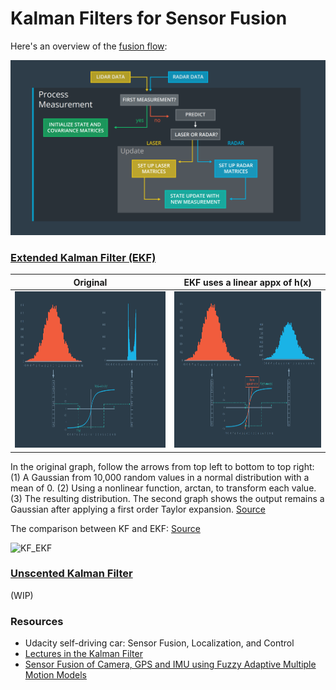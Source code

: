 # Kalman Filters for Sensor Fusion

Here's an overview of the [fusion flow](https://www.youtube.com/watch?v=_u8Vk58VqxY):

![FusionFlow](https://github.com/LuLi0077/SDC/blob/master/Kalman_Filters/images/FusionFlow.png)


### [Extended Kalman Filter (EKF)](https://en.wikipedia.org/wiki/Extended_Kalman_filter)

Original                   |  EKF uses a linear appx of h(x)                     
:-------------------------:|:-------------------------:
<img src="https://github.com/LuLi0077/SDC/blob/master/Kalman_Filters/images/EKF1.png" width="375" height="250">  |  <img src="https://github.com/LuLi0077/SDC/blob/master/Kalman_Filters/images/EKF2.png" width="375" height="250">  

In the original graph, follow the arrows from top left to bottom to top right: (1) A Gaussian from 10,000 random values in a normal distribution with a mean of 0. (2) Using a nonlinear function, arctan, to transform each value. (3) The resulting distribution. The second graph shows the output remains a Gaussian after applying a first order Taylor expansion. [Source](https://www.youtube.com/watch?v=nMUd_esBMM8)


The comparison between KF and EKF: [Source](https://www.youtube.com/watch?v=co0ZczAuwdM)

![KF_EKF](https://github.com/LuLi0077/SDC/blob/master/Kalman_Filters/images/KF_EKF.png)


### [Unscented Kalman Filter](https://en.wikipedia.org/wiki/Kalman_filter#Unscented_Kalman_filter)
(WIP)


### Resources

* Udacity self-driving car: Sensor Fusion, Localization, and Control
* [Lectures in the Kalman Filter](http://www.ilectureonline.com/lectures/subject/SPECIAL%20TOPICS/26/190)
* [Sensor Fusion of Camera, GPS and IMU using Fuzzy Adaptive Multiple Motion Models](https://arxiv.org/pdf/1512.02766v1.pdf)